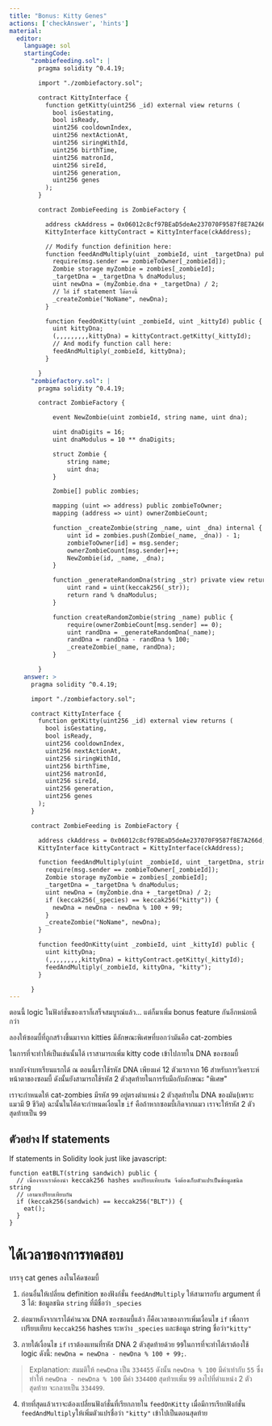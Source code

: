 ```yaml
---
title: "Bonus: Kitty Genes"
actions: ['checkAnswer', 'hints']
material:
  editor:
    language: sol
    startingCode:
      "zombiefeeding.sol": |
        pragma solidity ^0.4.19;

        import "./zombiefactory.sol";

        contract KittyInterface {
          function getKitty(uint256 _id) external view returns (
            bool isGestating,
            bool isReady,
            uint256 cooldownIndex,
            uint256 nextActionAt,
            uint256 siringWithId,
            uint256 birthTime,
            uint256 matronId,
            uint256 sireId,
            uint256 generation,
            uint256 genes
          );
        }

        contract ZombieFeeding is ZombieFactory {

          address ckAddress = 0x06012c8cf97BEaD5deAe237070F9587f8E7A266d;
          KittyInterface kittyContract = KittyInterface(ckAddress);

          // Modify function definition here:
          function feedAndMultiply(uint _zombieId, uint _targetDna) public {
            require(msg.sender == zombieToOwner[_zombieId]);
            Zombie storage myZombie = zombies[_zombieId];
            _targetDna = _targetDna % dnaModulus;
            uint newDna = (myZombie.dna + _targetDna) / 2;
            // ใส่ if statement ได้ตรงนี้
            _createZombie("NoName", newDna);
          }

          function feedOnKitty(uint _zombieId, uint _kittyId) public {
            uint kittyDna;
            (,,,,,,,,,kittyDna) = kittyContract.getKitty(_kittyId);
            // And modify function call here:
            feedAndMultiply(_zombieId, kittyDna);
          }

        }
      "zombiefactory.sol": |
        pragma solidity ^0.4.19;

        contract ZombieFactory {

            event NewZombie(uint zombieId, string name, uint dna);

            uint dnaDigits = 16;
            uint dnaModulus = 10 ** dnaDigits;

            struct Zombie {
                string name;
                uint dna;
            }

            Zombie[] public zombies;

            mapping (uint => address) public zombieToOwner;
            mapping (address => uint) ownerZombieCount;

            function _createZombie(string _name, uint _dna) internal {
                uint id = zombies.push(Zombie(_name, _dna)) - 1;
                zombieToOwner[id] = msg.sender;
                ownerZombieCount[msg.sender]++;
                NewZombie(id, _name, _dna);
            }

            function _generateRandomDna(string _str) private view returns (uint) {
                uint rand = uint(keccak256(_str));
                return rand % dnaModulus;
            }

            function createRandomZombie(string _name) public {
                require(ownerZombieCount[msg.sender] == 0);
                uint randDna = _generateRandomDna(_name);
                randDna = randDna - randDna % 100;
                _createZombie(_name, randDna);
            }

        }
    answer: >
      pragma solidity ^0.4.19;

      import "./zombiefactory.sol";

      contract KittyInterface {
        function getKitty(uint256 _id) external view returns (
          bool isGestating,
          bool isReady,
          uint256 cooldownIndex,
          uint256 nextActionAt,
          uint256 siringWithId,
          uint256 birthTime,
          uint256 matronId,
          uint256 sireId,
          uint256 generation,
          uint256 genes
        );
      }

      contract ZombieFeeding is ZombieFactory {

        address ckAddress = 0x06012c8cf97BEaD5deAe237070F9587f8E7A266d;
        KittyInterface kittyContract = KittyInterface(ckAddress);

        function feedAndMultiply(uint _zombieId, uint _targetDna, string _species) public {
          require(msg.sender == zombieToOwner[_zombieId]);
          Zombie storage myZombie = zombies[_zombieId];
          _targetDna = _targetDna % dnaModulus;
          uint newDna = (myZombie.dna + _targetDna) / 2;
          if (keccak256(_species) == keccak256("kitty")) {
            newDna = newDna - newDna % 100 + 99;
          }
          _createZombie("NoName", newDna);
        }

        function feedOnKitty(uint _zombieId, uint _kittyId) public {
          uint kittyDna;
          (,,,,,,,,,kittyDna) = kittyContract.getKitty(_kittyId);
          feedAndMultiply(_zombieId, kittyDna, "kitty");
        }

      }
---
```


ตอนนี้ logic ในฟังก์ชั่นของเราก็เสร็จสมบูรณ์แล้ว... แต่ก็มาเพิ่ม bonus feature กันอีกหน่อยดีกว่า

ลองให้ซอมบี้ที่ถูกสร้างขึ้นมาจาก kitties มีลักษณะพิเศษที่บอกว่ามันคือ cat-zombies

ในการที่จะทำให้เป็นเช่นนั้นได้ เราสามารถเพิ่ม kitty code เข้าไปภายใน DNA ของซอมบี้

หากยังจำบทเรียนแรกได้ ณ ตอนนี้เราใช้รหัส DNA เพียงแค่ 12 ตัวแรกจาก 16 สำหรับการวิเคราะห์หน้าตาของซอมบี้ ดังนั้นยังสามารถใช้รหัส 2 ตัวสุดท้ายในการรับมือกับลักษณะ "พิเศษ"

เราจะกำหนดให้ cat-zombies มีรหัส `99` อยู่ตรงตำแหน่ง 2 ตัวสุดท้ายใน DNA ของมัน(เพราะแมวมี 9 ชีวิต) ฉะนั้นในโค้ดจะกำหนดเงื่อนไข `if` คือถ้าหากซอมบี้เกิดจากแมว เราจะให้รหัส 2 ตัวสุดท้ายเป็น `99`

## ตัวอย่าง If statements

If statements in Solidity look just like javascript:

```
function eatBLT(string sandwich) public {
  // เนื่องจากเราต้องนำ keccak256 hashes มาเปรียบเทียบกัน จึงต้องเก็บตัวแปรเป็นข้อมูลชนิด string
  // เอามาเปรียบเทียบกัน
  if (keccak256(sandwich) == keccak256("BLT")) {
    eat();
  }
}
```

# ได้เวลาของการทดสอบ

บรรจุ cat genes ลงในโค้ดซอมบี้

1. ก่อนอื่นให้เปลี่ยน definition ของฟังก์ชั่น `feedAndMultiply` ให้สามารถรับ argument ที่ 3 ได้: ข้อมูลชนิด `string` ที่มีชื่อว่า `_species`

2. ต่อมาหลังจากเราได้คำนวณ DNA ของซอมบี้แล้ว ก็คือเวลาของการเพิ่มเงื่อนไข `if` เพื่อการเปรียบเทียบ `keccak256` hashes ระหว่าง `_species` และข้อมูล string ชื่อว่า`"kitty"`

3. ภายใต้เงื่อนไข `if` เราต้องแทนที่รหัส DNA 2 ตัวสุดท้ายด้วย `99`ในการที่จะทำได้เราต้องใช้ logic ดังนี้: `newDna = newDna - newDna % 100 + 99;`.

  > Explanation: สมมติให้ `newDna` เป็น `334455` ดังนั้น `newDna % 100` มีค่าเท่ากับ `55` ซึ่งทำให้ `newDna - newDna % 100` มีค่า `334400` สุดท้ายเพิ่ม `99` ลงไปที่ตำแหน่ง 2 ตัวสุดท้าย จะกลายเป็น `334499`.

4. ท้ายที่สุดแล้วเราจะต้องเปลี่ยนฟังก์ชั่นที่เรียกภายใน `feedOnKitty` เมื่อมีการเรียกฟังก์ชั่น `feedAndMultiply`ให้เพิ่มตัวแปรชื่อว่า `"kitty"` เข้าไปเป็นตอนสุดท้าย
